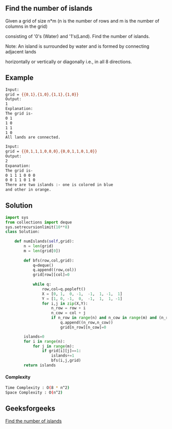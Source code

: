 ## Find the number of islands
Given a grid of size n*m (n is the number of rows and m is the number of columns in the grid) 

consisting of '0's (Water) and '1's(Land). Find the number of islands.

Note: An island is surrounded by water and is formed by connecting adjacent lands 

horizontally or vertically or diagonally i.e., in all 8 directions.

## Example 

```bash
Input:
grid = {{0,1},{1,0},{1,1},{1,0}}
Output:
1
Explanation:
The grid is-
0 1
1 0
1 1
1 0
All lands are connected.

Input:
grid = {{0,1,1,1,0,0,0},{0,0,1,1,0,1,0}}
Output:
2
Expanation:
The grid is-
0 1 1 1 0 0 0
0 0 1 1 0 1 0 
There are two islands :- one is colored in blue 
and other in orange.

```

## Solution

```python
import sys
from collections import deque
sys.setrecursionlimit(10**8)
class Solution:
    
    def numIslands(self,grid):
        n = len(grid)
        m = len(grid[0])
        
        def bfs(row,col,grid):
            q=deque()
            q.append((row,col))
            grid[row][col]=0
            
            while q:
                row,col=q.popleft()
                X = [0, 1,  0, -1,  -1,  1, -1,  1]
                Y = [1, 0, -1,  0,  -1,  1,  1, -1]
                for i,j in zip(X,Y):
                    n_row = row + i
                    n_cow = col + j
                    if n_row in range(n) and n_cow in range(m) and (n_row,n_cow) and grid[n_row][n_cow]==1:
                        q.append((n_row,n_cow))
                        grid[n_row][n_cow]=0

        islands=0
        for i in range(n):
            for j in range(m):
                if grid[i][j]==1:
                    islands+=1
                    bfs(i,j,grid)
        return islands
 ```
#### Complexity
```bash
Time Complexity : O(8 * n^2)
Space Complexity : O(n^2)
```
## Geeksforgeeks
[Find the number of islands](https://practice.geeksforgeeks.org/problems/find-the-number-of-islands/1?page=1&category[]=Graph&sortBy=submissions)
